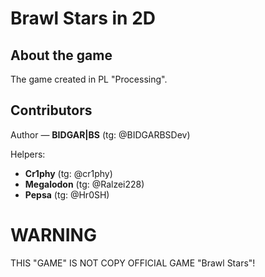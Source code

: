 # Brawl Stars in 2D
## About the game
The game created in PL "Processing".
## Contributors
Author —  **BIDGAR|BS** (tg: @BIDGARBSDev)

Helpers:
- **Cr1phy** (tg: @cr1phy)
- **Megalodon** (tg: @Ralzei228)
- **Pepsa** (tg: @Hr0SH)

# WARNING
THIS "GAME" IS NOT COPY OFFICIAL GAME "Brawl Stars"!
